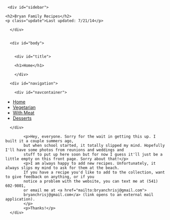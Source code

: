 

<head>
   <link rel="stylesheet" type="text/css" href="index.css">
	<link rel="stylesheet" type="text/css" href="nav.css">
   
   <title>Family Cookbook</title>
   
</head>

<body>
   
   <div id="content">

     <div id="sidebar">
	
	<h2>Bryan Family Recipes</h2>
	<p class="update">Last updated: 7/21/14</p>
          
      </div>
   

      <div id="body">
		

		<div id="title">

		<h1>Home</h1>

		</div>   
     
      <div id="navigation">

		<div id="navcontainer">
<ul id="navlist">
<li id="active"><a href="index.html" id="current">Home</a></li>
<li><a href="vegetarian.html">Vegetarian</a></li>
<li><a href="withmeat.html">With Meat</a></li>
<li><a href="desserts.html">Desserts</a></li>
</ul>
</div>
          
      </div>
			
			<p>Hey, everyone. Sorry for the wait in getting this up. I built it a couple summers ago, 
			but when school started, it totally slipped my mind. Hopefully I'll have some photos from reunions and weddings and 
			stuff to put up here soon but for now I guess it'll just be a little empty on this front page. Sorry about that!</p>
			<p>I am always happy to add new recipes. Unfortunately, it always slips my mind to ask for them at the beach.
			If you have a recipe you'd like to add to the collection, want to give feedback on anything, or if you 
			notice a problem with the website, you can text me at (541) 602-9801, 
			or email me at <a href="mailto:bryanchrisj@gmail.com">
			bryanchrisj@gmail.com</a> (link opens to an external mail application).
			</p>
			<p>Thanks!</p>
  	  </div>
      
   </div>
   
   
</body>
